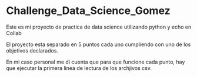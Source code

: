 # Challenge_Data_Science_Gomez
Este es mi proyecto de practica de data science utilizando python y echo en Collab

El proyecto esta separado en 5 puntos cada uno cumpliendo con uno de los objetivos declarados.

En mi caso personal me di cuenta que para que funcione cada punto, hay que ejecutar la primera linea de lectura de los archjivos csv.
